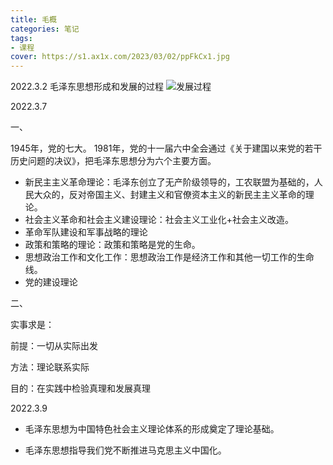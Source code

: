 ```yaml
---
title: 毛概
categories: 笔记
tags: 
- 课程
cover: https://s1.ax1x.com/2023/03/02/ppFkCx1.jpg
---
```

2022.3.2
毛泽东思想形成和发展的过程
![发展过程](/pics/毛泽东思想的发展.jpg)

2022.3.7

一、

1945年，党的七大。
1981年，党的十一届六中全会通过《关于建国以来党的若干历史问题的决议》，把毛泽东思想分为六个主要方面。
* 新民主主义革命理论：毛泽东创立了无产阶级领导的，工农联盟为基础的，人民大众的，反对帝国主义、封建主义和官僚资本主义的新民主主义革命的理论。
* 社会主义革命和社会主义建设理论：社会主义工业化+社会主义改造。
* 革命军队建设和军事战略的理论
* 政策和策略的理论：政策和策略是党的生命。
* 思想政治工作和文化工作：思想政治工作是经济工作和其他一切工作的生命线。
* 党的建设理论

二、

实事求是：

前提：一切从实际出发

方法：理论联系实际

目的：在实践中检验真理和发展真理

2022.3.9

* 毛泽东思想为中国特色社会主义理论体系的形成奠定了理论基础。

* 毛泽东思想指导我们党不断推进马克思主义中国化。
